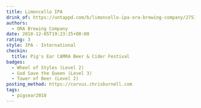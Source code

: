 ```yaml
---
title: Limoncello IPA
drink_of: https://untappd.com/b/limoncello-ipa-ora-brewing-company/2753476
authors:
  - ORA Brewing Company
date: 2018-12-05T19:23:25+00:00
rating: 3
style: IPA - International
checkin:
  title: Pig's Ear CAMRA Beer & Cider Festival
badges:
  - Wheel of Styles (Level 2)
  - God Save the Queen (Level 3)
  - Tower of Beer (Level 2)
posting_method: https://corvus.chrisburnell.com
tags:
  - pigsear2018
---
```

